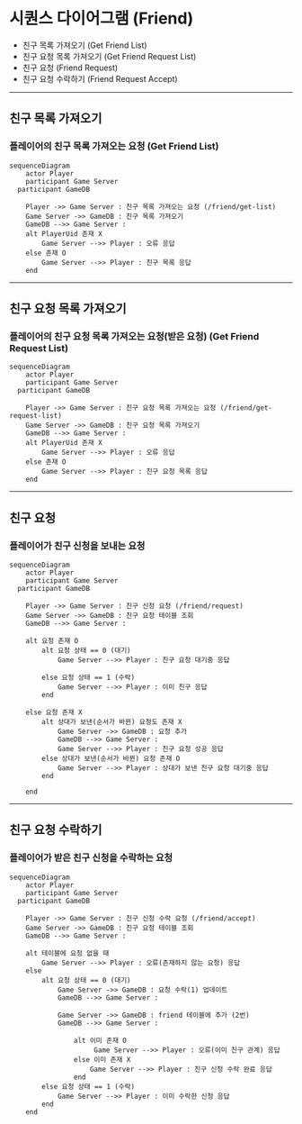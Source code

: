 # 시퀀스 다이어그램 (Friend)

* 친구 목록 가져오기 (Get Friend List)
* 친구 요청 목록 가져오기 (Get Friend Request List)
* 친구 요청 (Friend Request)
* 친구 요청 수락하기 (Friend Request Accept)

------------------------------

## 친구 목록 가져오기
### 플레이어의 친구 목록 가져오는 요청 (Get Friend List)
```mermaid
sequenceDiagram
	actor Player
	participant Game Server
  participant GameDB

	Player ->> Game Server : 친구 목록 가져오는 요청 (/friend/get-list)
	Game Server ->> GameDB : 친구 목록 가져오기
	GameDB -->> Game Server : 
	alt PlayerUid 존재 X
		Game Server -->> Player : 오류 응답
	else 존재 O
		Game Server -->> Player : 친구 목록 응답
	end

```


------------------------------

## 친구 요청 목록 가져오기
### 플레이어의 친구 요청 목록 가져오는 요청(받은 요청) (Get Friend Request List)
```mermaid
sequenceDiagram
	actor Player
	participant Game Server
  participant GameDB

	Player ->> Game Server : 친구 요청 목록 가져오는 요청 (/friend/get-request-list)
	Game Server ->> GameDB : 친구 요청 목록 가져오기
	GameDB -->> Game Server : 
	alt PlayerUid 존재 X
		Game Server -->> Player : 오류 응답
	else 존재 O
		Game Server -->> Player : 친구 요청 목록 응답
	end

```


------------------------------


## 친구 요청
### 플레이어가 친구 신청을 보내는 요청
```mermaid
sequenceDiagram
	actor Player
	participant Game Server
  participant GameDB

	Player ->> Game Server : 친구 신청 요청 (/friend/request)
	Game Server ->> GameDB : 친구 요청 테이블 조회
	GameDB -->> Game Server : 

	alt 요청 존재 O
		alt 요청 상태 == 0 (대기)
			Game Server -->> Player : 친구 요청 대기중 응답
	
		else 요청 상태 == 1 (수락)
			Game Server -->> Player : 이미 친구 응답
		end
	
	else 요청 존재 X
		alt 상대가 보낸(순서가 바뀐) 요청도 존재 X
			Game Server ->> GameDB : 요청 추가
			GameDB -->> Game Server :  
			Game Server -->> Player : 친구 요청 성공 응답
		else 상대가 보낸(순서가 바뀐) 요청 존재 O
			Game Server -->> Player : 상대가 보낸 친구 요청 대기중 응답
		end
	
	end

```




------------------------------


## 친구 요청 수락하기
### 플레이어가 받은 친구 신청을 수락하는 요청
```mermaid
sequenceDiagram
	actor Player
	participant Game Server
  participant GameDB

	Player ->> Game Server : 친구 신청 수락 요청 (/friend/accept)
	Game Server ->> GameDB : 친구 요청 테이블 조회
	GameDB -->> Game Server : 
	
	alt 테이블에 요청 없을 때
		Game Server -->> Player : 오류(존재하지 않는 요청) 응답
	else
		alt 요청 상태 == 0 (대기)
			Game Server ->> GameDB : 요청 수락(1) 업데이트
			GameDB -->> Game Server :  

			Game Server ->> GameDB : friend 테이블에 추가 (2번)
			GameDB -->> Game Server :  
				
				alt 이미 존재 O
					 Game Server -->> Player : 오류(이미 친구 관계) 응답
				else 이미 존재 X
					Game Server -->> Player : 친구 신청 수락 완료 응답
				end
		else 요청 상태 == 1 (수락)
			Game Server -->> Player : 이미 수락한 신청 응답
		end
	end

```







